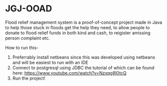 # JGJ-OOAD

Flood relief management system is a proof-of-concept project made in Java to help those stuck in floods get the help they need, to allow people to donate to flood relief funds in both kind and cash, to reigister amissing person complaint etc.
<br>

How to run this-
1. Preferrably install netbeans since this was developed using netbeans and will be easiest to run with an IDE
2. Connect to postgresql using JDBC the tutorial of which can be found here: https://www.youtube.com/watch?v=Nzxqg8I0tcQ
3. Run the project!
